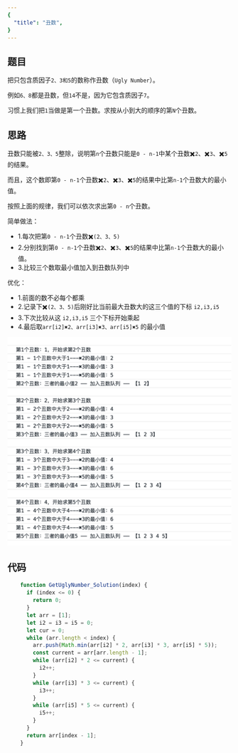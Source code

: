 ```yaml
---
{
  "title": "丑数",
}
---
```


## 题目

把只包含质因子`2、3和5`的数称作丑数（`Ugly Number`）。

例如`6、8`都是丑数，但`14`不是，因为它包含质因子`7`。 

习惯上我们把`1`当做是第一个丑数。求按从小到大的顺序的第`N`个丑数。

## 思路

丑数只能被`2、3、5`整除，说明第`n`个丑数只能是`0 - n-1`中某个丑数✖️`2`、✖️`3`、✖️`5`的结果。

而且，这个数即第`0 - n-1`个丑数✖️`2`、✖️`3`、✖️`5`的结果中比第`n-1`个丑数大的最小值。

按照上面的规律，我们可以依次求出第`0 - n`个丑数。

简单做法：

- 1.每次把第`0 - n-1`个丑数✖️`(2、3、5)`
- 2.分别找到第`0 - n-1`个丑数✖️`2`、✖️`3`、✖️`5`的结果中比第`n-1`个丑数大的最小值。
- 3.比较三个数取最小值加入到丑数队列中

优化：

- 1.前面的数不必每个都乘
- 2.记录下✖️`(2、3、5)`后刚好比当前最大丑数大的这三个值的下标 `i2,i3,i5`
- 3.下次比较从这 `i2,i3,i5` 三个下标开始乘起
- 4.最后取`arr[i2]✖️2、arr[i3]✖️3、arr[i5]✖️5` 的最小值


<img src="./丑数.png" alt="foo">

## 代码

```js
    function GetUglyNumber_Solution(index) {
      if (index <= 0) {
        return 0;
      }
      let arr = [1];
      let i2 = i3 = i5 = 0;
      let cur = 0;
      while (arr.length < index) {
        arr.push(Math.min(arr[i2] * 2, arr[i3] * 3, arr[i5] * 5));
        const current = arr[arr.length - 1];
        while (arr[i2] * 2 <= current) {
          i2++;
        }
        while (arr[i3] * 3 <= current) {
          i3++;
        }
        while (arr[i5] * 5 <= current) {
          i5++;
        }
      }
      return arr[index - 1];
    }
```